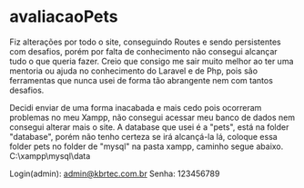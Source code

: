 # avaliacaoPets
Fiz alterações por todo o site, conseguindo Routes e sendo persistentes com desafios, porém por falta de conhecimento não consegui alcançar tudo o que queria fazer.
Creio que consigo me sair muito melhor ao ter uma mentoria ou ajuda no conhecimento do Laravel e de Php, pois são ferramentas que nunca usei de forma tão abrangente nem com tantos desafios.

Decidi enviar de uma forma inacabada e mais cedo pois ocorreram problemas no meu Xampp, não consegui acessar meu banco de dados nem consegui alterar mais o site.
A database que usei é a "pets", está na folder "database", porém não tenho certeza se irá alcançá-la lá, coloque essa folder pets no folder de "mysql" na pasta xampp, caminho segue abaixo.
C:\xampp\mysql\data

Login(admin):	admin@kbrtec.com.br
Senha: 123456789
